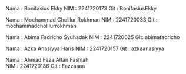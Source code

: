 Nama : Bonifasius Ekky 
NIM : 2241720173
Git : BonifasiusEkky

Nama : Mochammad Cholilur Rokhman
NIM : 2241720033
Git : mochammadcholilurrokhman

Nama : Abima Fadricho Syuhadak
NIM : 2241720025
Git: abimafadricho

Nama : Azka Anasiyya Haris
NIM : 2241720157
Git : azkaanasiyya

Nama : Ahmad Faza Alfan Fashlah  
NIM : 2241720186
Git : Fazzaaaa
